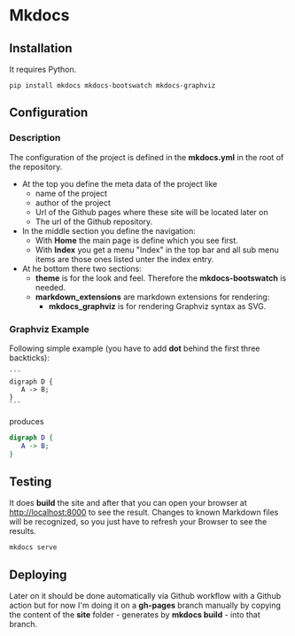 # Mkdocs

## Installation

It requires Python.

```
pip install mkdocs mkdocs-bootswatch mkdocs-graphviz
```

## Configuration

### Description

The configuration of the project is defined in the **mkdocs.yml** in the root
of the repository.

 - At the top you define the meta data of the project like
    - name of the project
    - author of the project
    - Url of the Github pages where these site will be located later on
    - The url of the Github repository.
 - In the middle section you define the navigation:
    - With **Home** the main page is define which you see first.
    - With **Index** you get a menu "Index" in the top bar and all sub menu
      items are those ones listed unter the index entry.
 - At he bottom there two sections:
   - **theme** is for the look and feel. Therefore the **mkdocs-bootswatch** is needed.
   - **markdown_extensions** are markdown extensions for rendering:
     - **mkdocs_graphviz** is for rendering Graphviz syntax as SVG.
       
### Graphviz Example

Following simple example (you have to add **dot** behind the first three backticks):

````
```
digraph D { 
   A -> B;
}
```
````

produces

```dot
digraph D { 
   A -> B;
}
```


## Testing

It does **build** the site and after that 
you can open your browser at [http://localhost:8000](http://localhost:8000)
to see the result. Changes to  known Markdown files will be recognized,
so you just have to refresh your Browser to see the results.

```
mkdocs serve
```

## Deploying

Later on it should be done automatically via Github workflow with a Github action but
for now I'm doing it on a **gh-pages** branch manually by copying the content
of the **site** folder - generates by **mkdocs build** - into that branch.
